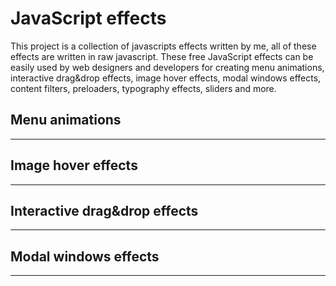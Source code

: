 # JavaScript effects
This project is a collection of javascripts effects written by me, all of these effects are written in raw javascript.
These free JavaScript effects can be easily used by web designers and developers for creating menu animations, interactive drag&drop effects, image hover effects, modal windows effects, content filters, preloaders, typography effects, sliders and more.

## Menu animations
---
## Image  hover effects
---
## Interactive drag&drop effects
---
## Modal windows effects
---
